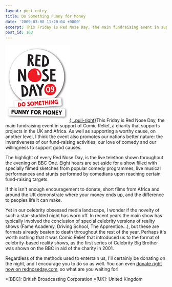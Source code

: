 ```yaml
---
layout: post-entry
title: Do Something Funny for Money
date: '2009-03-08 11:20:04 +0000'
excerpt: This Friday is Red Nose Day, the main fundraising event in support of Comic Relief, a charity that supports projects in the UK and Africa.
post_id: 163
---
```

[![Do Something Funny for Money for Red Nose Day '09](/assets/images/2009/03/rednoseday.png){: .pull-right}](http://rednoseday.com/donate)This Friday is Red Nose Day, the main fundraising event in support of Comic Relief, a charity that supports projects in the UK and Africa. As well as supporting a worthy cause, on another level, I think the event also promotes our nations better nature: the inventiveness of our fund-raising activities, our love of comedy and our willingness to support good causes.

The highlight of every Red Nose Day, is the live telethon shown throughout the evening on BBC One. Eight hours are set aside for a show filled with specially filmed sketches from popular comedy programmes, live musical performances and stunts performed by comedians upon reaching certain fund-raising targets.

If this isn't enough encouragement to donate, short films from Africa and around the UK demonstrate where your money ends up, and the difference to peoples life it can make.

Yet in our celebrity obsessed media landscape, I wonder if the novelty of such a star-studded night has worn off.  In recent years the main show has typically involved the conclusion of special celebrity versions of reality shows (Fame Academy, Driving School, The Apprentice...), but these are formats already beaten to death throughout the rest of the year. Perhaps it's worth nothing that it was Comic Relief that introduced us to the format of celebrity-based reality shows, as the first series of Celebrity Big Brother was shown on the BBC in aid of the charity in 2001.

Regardless of the methods used to entertain us, I'll certainly be donating on the night, and I encourage you to do so as well. You can even [donate right now on rednoseday.com][1], so what are you waiting for!

[1]: http://rednoseday.com/donate

*[BBC]: British Broadcasting Corporation
*[UK]: United Kingdom